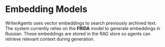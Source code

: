 # Embedding Models

WriterAgents uses vector embeddings to search previously archived text. The system currently relies on the **FRIDA** model to generate embeddings in Russian. These embeddings are stored in the RAG store so agents can retrieve relevant context during generation.
